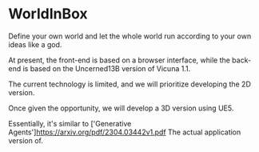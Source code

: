 # WorldInBox
Define your own world and let the whole world run according to your own ideas like a god.

At present, the front-end is based on a browser interface, while the back-end is based on the Uncerned13B version of Vicuna 1.1.

The current technology is limited, and we will prioritize developing the 2D version.

Once given the opportunity, we will develop a 3D version using UE5.

Essentially, it's similar to ['Generative Agents']https://arxiv.org/pdf/2304.03442v1.pdf The actual application version of.
